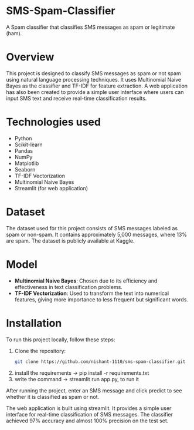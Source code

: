 # SMS-Spam-Classifier
A Spam classifier that classifies SMS messages as spam or legitimate (ham).

# Overview
This project is designed to classify SMS messages as spam or not spam using natural language processing techniques. It uses Multinomial Naive Bayes as the classifier and TF-IDF for feature extraction. A web application has also been created to provide a simple user interface where users can input SMS text and receive real-time classification results.

# Technologies used
- Python
- Scikit-learn
- Pandas
- NumPy
- Matplotlib
- Seaborn
- TF-IDF Vectorization
- Multinomial Naive Bayes
- Streamlit (for web application)

# Dataset
The dataset used for this project consists of SMS messages labeled as spam or non-spam. It contains approximately 5,000 messages, where 13% are spam. The dataset is publicly available at Kaggle.

# Model
- **Multinomial Naive Bayes**: Chosen due to its efficiency and effectiveness in text classification problems.
- **TF-IDF Vectorization**: Used to transform the text into numerical features, giving more importance to less frequent but significant words.

# Installation
To run this project locally, follow these steps:

1. Clone the repository:
   ```bash
   git clone https://github.com/nishant-1110/sms-spam-classifier.git
2. install the requirements -> pip install -r requirements.txt 
3. write the command -> streamlit run app.py,  to run it

After running the project, enter an SMS message and click predict to see whether it is classified as spam or not.

The web application is built using streamlit. It provides a simple user interface for real-time classification of SMS messages.
The classifier achieved 97% accuracy and almost 100% precision on the test set.
